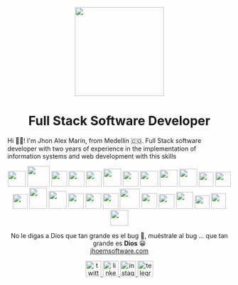 <!--
### Hi there 👋
**JhoemSoftware/JhoemSoftware** is a ✨ _special_ ✨ repository because its `README.md` (this file) appears on your GitHub profile.
Here are some ideas to get you started:
- 🔭 I’m currently working on ...
- 🌱 I’m currently learning ...
- 👯 I’m looking to collaborate on ...
- 🤔 I’m looking for help with ...
- 💬 Ask me about ...
- 📫 How to reach me: ...
- 😄 Pronouns: ...
- ⚡ Fun fact: ...
-->
<p align='center'>
	<img src="https://i.ibb.co/hcjmvZL/jhonem-Azul.png" style="width: 200px;">
</p>

<h1 align='center'>Full Stack Software Developer</h1>

Hi 👋🏼! I'm Jhon Alex Marín, from Medellín  🇨🇴. Full Stack software developer with two years of experience in the implementation of information systems and web development with this skills

<p align='center'>
    <!-- GIT -->
<img src="https://cdn.icon-icons.com/icons2/2107/PNG/512/file_type_git_icon_130581.png" style="width:40px;height:35px">
<!-- Docker -->
<img src="https://cdn.icon-icons.com/icons2/2415/PNG/512/docker_original_logo_icon_146556.png" style="width:50px;height:46px">
<!-- HTML -->
<img src="https://cdn.icon-icons.com/icons2/2107/PNG/512/file_type_html_icon_130541.png" style="width:35px;height:35px">
<!-- CSS -->
<img src="https://cdn.icon-icons.com/icons2/2107/PNG/512/file_type_css_icon_130661.png" style="width:35px;height:35px">
<!-- Bootstrap -->
<img src="https://imgs.search.brave.com/uDLbeMEBxKvamOj0mQ7eLH0-vR_btuM6B3w5CY90x6c/rs:fit:872:807:1/g:ce/aHR0cHM6Ly93d3cu/cGluY2xpcGFydC5j/b20vcGljZGlyL2Jp/Zy8zNS0zNTM5MzJf/Ym9vdHN0cmFwLWJv/b3RzdHJhcC00LWxv/Z28tcG5nLWNsaXBh/cnQucG5n" style="width:35px;height:35px">
<!-- Tailwind -->
<img src="https://cdn.icon-icons.com/icons2/2107/PNG/512/file_type_tailwind_icon_130128.png" style="width:40px;height:40px">
<!-- JS -->
<img src="https://cdn.icon-icons.com/icons2/2107/PNG/512/file_type_js_official_icon_130509.png" style="width:35px;height:35px">
<!-- TS -->
<img src="https://cdn.icon-icons.com/icons2/2107/PNG/512/file_type_typescript_official_icon_130107.png" style="width:40px;height:35px">
<!-- Node -->
<img src="https://cdn.icon-icons.com/icons2/2107/PNG/512/file_type_node_icon_130301.png" style="width:40px;height:38px">
<!-- Express -->
<img src="https://jsurt.github.io/jacks-portfolio/images/color-express-icon%20(1).png" style="width:40px;height:40px">
<!-- NestJS -->
<img src="https://cdn.icon-icons.com/icons2/2699/PNG/512/nestjs_logo_icon_168087.png" style="width:33px;height:33px">
<!-- Graphql -->
<img src="https://cdn.icon-icons.com/icons2/2107/PNG/512/file_type_graphql_icon_130564.png" style="width:35px;height:33px">
<!-- Jest -->
<img src="https://cdn.icon-icons.com/icons2/2107/PNG/512/file_type_jest_snapshot_icon_130513.png" style="width:33px;height:33px">
<!-- Handlebars -->
<img src="https://cdn.icon-icons.com/icons2/2107/PNG/512/file_type_handlebars_icon_130555.png" style="width:40px;height:47px">
<!-- Pug -->
<img src="https://cdn.icon-icons.com/icons2/2699/PNG/512/pugjs_logo_icon_170825.png" style="width:40px;height:40px">
<!-- React -->
<img src="https://cdn.icon-icons.com/icons2/2415/PNG/512/react_original_logo_icon_146374.png" style="width:35px;height:35px">
<!-- Next -->
<img src="https://pbs.twimg.com/profile_images/1565710214019444737/if82cpbS_400x400.jpg" style="width:35px;height:35px">
<!-- Vue -->
<img src="https://cdn.icon-icons.com/icons2/2107/PNG/512/file_type_vue_icon_130078.png" style="width:35px;height:35px">
<!-- PHP -->
<img src="https://cdn.icon-icons.com/icons2/2107/PNG/512/file_type_php_icon_130266.png" style="width:45px;height:45px">
<!-- Laravel -->
<img src="https://cdn.icon-icons.com/icons2/2699/PNG/512/laravel_logo_icon_168331.png" style="width:35px;height:35px">
<!-- Livewire -->
<img src="https://imgs.search.brave.com/6iqlYN3nj1G5hHx8r-E8hd3HPDcOO71f-cUe6ynN5IE/rs:fit:653:653:1/g:ce/aHR0cHM6Ly9pbmR5/a29uaW5nLm5sL3dw/LWNvbnRlbnQvdXBs/b2Fkcy8yMDIwLzAz/L0xpdmV3aXJlLnBu/Zw" style="width:35px;height:33px">
<!-- Mongo -->
<img src="https://cdn.icon-icons.com/icons2/2107/PNG/512/file_type_mongo_icon_130383.png" style="width:38px;height:38px">
<!-- SQL Server -->
<img src="https://i.ibb.co/nRPfJty/sql.png" style="width:33px;height:30px">
<!-- Postgres -->
<img src="https://cdn.icon-icons.com/icons2/2699/PNG/512/postgresql_src_logo_icon_170834.png" style="width:33px;height:35px">
<!-- Mysql -->
<img src="https://cdn.icon-icons.com/icons2/2699/PNG/512/mysql_official_logo_icon_169938.png" style="width:40px;height:35px">
</p>

<p align='center'>No le digas a Dios que tan grande es el bug 🐞, muéstrale al bug ... que tan grande es <b>Dios</b> 😀<br>
<a href="https://jhoemsoftware.netlify.app/" target="_blank" align='center'>jhoemsoftware.com</a>
</p>

<p align='center'>
  <a href="https://twitter.com/JhoemLive" target="_blank">
    <img src="https://img.shields.io/static/v1?message=Twitter&logo=twitter&label=&color=1DA1F2&logoColor=white&labelColor=&style=for-the-badge" height="35" alt="twitter logo"  />
  </a>
  <a href="https://www.linkedin.com/in/jhoemsoftware/" target="_blank">
    <img src="https://img.shields.io/static/v1?message=LinkedIn&logo=linkedin&label=&color=0077B5&logoColor=white&labelColor=&style=for-the-badge" height="35" alt="linkedin logo"  />
  </a>
  <a href="https://www.instagram.com/jhoem_soft/" target="_blank">
    <img src="https://img.shields.io/static/v1?message=Instagram&logo=instagram&label=&color=E4405F&logoColor=white&labelColor=&style=for-the-badge" height="35" alt="instagram logo"  />
  </a>
  <a href="https://t.me/JhoemSoft" target="_blank">
    <img src="https://img.shields.io/static/v1?message=Telegram&logo=telegram&label=&color=2CA5E0&logoColor=white&labelColor=&style=for-the-badge" height="35" alt="telegram logo"  />
  </a>
</p>
